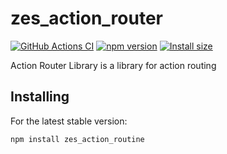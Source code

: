 # zes_action_router
[![GitHub Actions CI](https://github.com/zhihesoft/zes_action_router/workflows/CI/badge.svg)](https://github.com/zhihesoft/zes_action_router/actions?query=workflow%3ACI)
[![npm version](https://badge.fury.io/js/zes_action_router.svg)](https://www.npmjs.com/package/zes_action_router)
[![Install size](https://packagephobia.com/badge?p=zes_action_router)](https://packagephobia.com/result?p=zes_action_router)


Action Router Library is a library for action routing

## Installing
For the latest stable version:

```bash
npm install zes_action_routine
```



